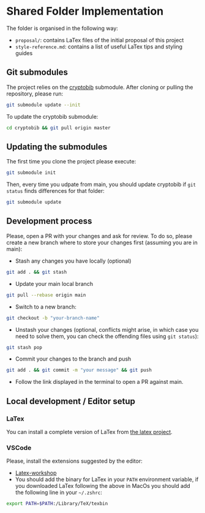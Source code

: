 # Shared Folder Implementation

The folder is organised in the following way:
* `proposal/`: contains LaTex files of the initial proposal of this project
* `style-reference.md`: contains a list of useful LaTex tips and styling guides

## Git submodules
The project relies on the [cryptobib](https://cryptobib.di.ens.fr/manual) submodule.
After cloning or pulling the repository, please run:

```bash
git submodule update --init
```

To update the cryptobib submodule:
```bash
cd cryptobib && git pull origin master
```

## Updating the submodules

The first time you clone the project please execute:
```bash
git submodule init
```

Then, every time you udpate from main, you should update cryptobib if `git status` finds differences for that folder:
```bash
git submodule update
```

## Development process

Please, open a PR with your changes and ask for review.
To do so, please create a new branch where to store your changes first (assuming you are in main):
* Stash any changes you have locally (optional)

```bash
git add . && git stash
```

* Update your main local branch

```bash
git pull --rebase origin main
```

* Switch to a new branch:

```bash
git checkout -b "your-branch-name"
```

* Unstash your changes (optional, conflicts might arise, in which case you need to solve them, you can check the offending files using `git status`):

```bash
git stash pop
```

* Commit your changes to the branch and push

```bash
git add . && git commit -m "your message" && git push
```

* Follow the link displayed in the terminal to open a PR against main.

## Local development / Editor setup

### LaTex

You can install a complete version of LaTex from [the latex project](https://www.latex-project.org/get/).

### VSCode

Please, install the extensions suggested by the editor:
* [Latex-workshop](https://github.com/James-Yu/LaTeX-Workshop/wiki/Install)
* You should add the binary for LaTex in your `PATH` environment variable, if you downloaded LaTex following the above in MacOs you should add the following line in your `~/.zshrc`:
```bash
export PATH=$PATH:/Library/TeX/texbin
```
